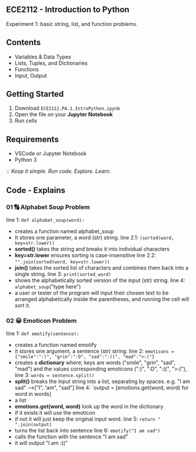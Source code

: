 ## ECE2112 - Introduction to Python
Experiment 1: basic string, list, and function problems.

## Contents
- Variables & Data Types
- Lists, Tuples, and Dictionaries
- Functions
- Input, Output

## Getting Started
1. Download `ECE2112.PA.1.IntroPython.ipynb`
2. Open the file on your **Jupyter Notebook**
3. Run cells

## Requirements 
- VSCode or Jupyter Notebook
- Python 3

💡 *Keep it simple. Run code. Explore. Learn.*  

## Code - Explains 
### 01 🔠 Alphabet Soup Problem
line 1: `def alphabet_soup(word):`
- creates a function named alphabet_soup
- It stores one parameter, a word (str) string.
line 2.1: `(sorted(word, key=str.lower))`
- **sorted()** takes the string and breaks it into individual characters
- **key=str.lower** ensures sorting is case-insensitive
line 2.2: `"".join(sorted(word, key=str.lower))`
- **join()** takes the sorted list of characters and combines them back into a single string.
line 3: `print(sorted_word)`
- shows the alphabetically sorted version of the input (str) string.
line 4: `alphabet_soup`("type here")
- a user or tester of the program will input their chosen text to be arranged alphabetically inside the parentheses, and running the cell will sort it.

### 02 😀 Emoticon Problem
line 1: `def emotify(sentence):`
- creates a function named emotify
- it stores one argument, a sentence (str) string.
line 2: `emoticons = {"smile":":)", "grin":":D", "sad":":((", "mad":">:("}`
- creates a **dictionary** where; keys are words ("smile", "grin", "sad", "mad") and the values corresponding emoticons (":)", ":D", ":((", ">:("),
line 3: `words = sentence.split()`
- **split()** breaks the input string into a list, separating by spaces.
  e.g. "I am sad" -->["I", 'am", "sad"]
line 4: `output = [emotions.get(word, word) for word in words]
- a list
- **emotions.get(word, word)** look up the word in the dictionary
- if it exists it will use the emoticon
- if not it will just keep the original input word.
line 5: `return " ".join(output)`
- turns the list back into sentence
line 6: `emotify("I am sad")`
- calls the function with the sentence "I am sad"
- it will output "I am :(("











